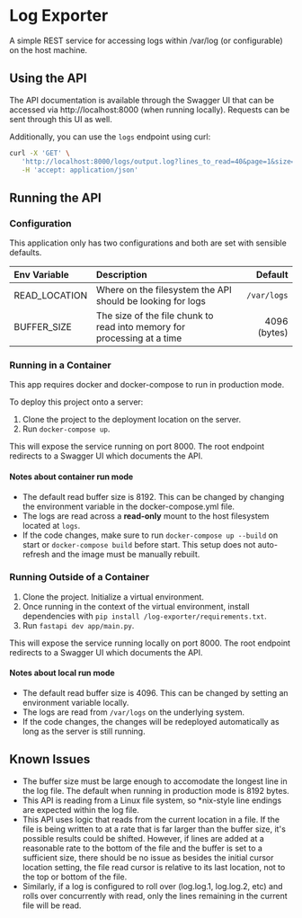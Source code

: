 # Log Exporter

A simple REST service for accessing logs within /var/log (or configurable) on the host machine.

## Using the API

The API documentation is available through the Swagger UI that can be accessed via http://localhost:8000 (when running locally). Requests can be sent through this UI as well.

Additionally, you can use the `logs` endpoint using curl:
``` bash
curl -X 'GET' \
   'http://localhost:8000/logs/output.log?lines_to_read=40&page=1&size=50' \
   -H 'accept: application/json'
```

## Running the API

### Configuration
This application only has two configurations and both are set with sensible defaults.

| Env Variable      | Description | Default     |
| :---        |    :----   |          ---: |
| READ_LOCATION      | Where on the filesystem the API should be looking for logs       | `/var/logs`   |
| BUFFER_SIZE   | The size of the file chunk to read into memory for processing at a time        | 4096 (bytes) |

### Running in a Container

This app requires docker and docker-compose to run in production mode.

To deploy this project onto a server:
1. Clone the project to the deployment location on the server.
2. Run `docker-compose up`.

This will expose the service running on port 8000. The root endpoint redirects to a Swagger UI which documents the API.

#### Notes about container run mode
- The default read buffer size is 8192. This can be changed by changing the environment variable in the docker-compose.yml file.
- The logs are read across a **read-only** mount to the host filesystem located at `logs`.
- If the code changes, make sure to run `docker-compose up --build` on start or `docker-compose build` before start. This setup does not auto-refresh and the image must be manually rebuilt.

### Running Outside of a Container
1. Clone the project. Initialize a virtual environment.
2. Once running in the context of the virtual environment, install dependencies with `pip install /log-exporter/requirements.txt`.
3. Run `fastapi dev app/main.py`.

This will expose the service running locally on port 8000. The root endpoint redirects to a Swagger UI which documents the API.

#### Notes about local run mode
- The default read buffer size is 4096. This can be changed by setting an environment variable locally.
- The logs are read from `/var/logs` on the underlying system.
- If the code changes, the changes will be redeployed automatically as long as the server is still running.

## Known Issues
- The buffer size must be large enough to accomodate the longest line in the log file. The default when running in production mode is 8192 bytes.
- This API is reading from a Linux file system, so *nix-style line endings are expected within the log file.
- This API uses logic that reads from the current location in a file. If the file is being written to at a rate that is far larger than the buffer size, it's possible results could be shifted. However, if lines are added at a reasonable rate to the bottom of the file and the buffer is set to a sufficient size, there should be no issue as besides the initial cursor location setting, the file read cursor is relative to its last location, not to the top or bottom of the file.
- Similarly, if a log is configured to roll over (log.log.1, log.log.2, etc) and rolls over concurrently with read, only the lines remaining in the current file will be read.
